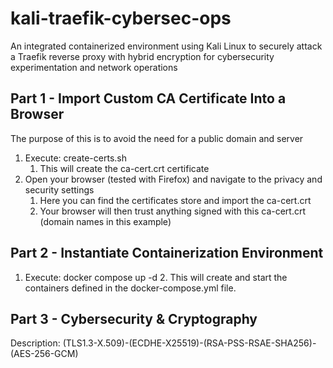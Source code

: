 # kali-traefik-cybersec-ops
An integrated containerized environment using Kali Linux to securely attack a Traefik reverse proxy with hybrid encryption for cybersecurity experimentation and network operations

## Part 1 - Import Custom CA Certificate Into a Browser
The purpose of this is to avoid the need for a public domain and server
1. Execute:
   create-certs.sh
   1. This will create the ca-cert.crt certificate
2. Open your browser (tested with Firefox) and navigate to the privacy and security settings
   1. Here you can find the certificates store and import the ca-cert.crt
   2. Your browser will then trust anything signed with this ca-cert.crt (domain names in this example)

## Part 2 - Instantiate Containerization Environment
1. Execute:
   docker compose up -d
   2. This will create and start the containers defined in the docker-compose.yml file.

## Part 3 - Cybersecurity & Cryptography
Description: (TLS1.3-X.509)-(ECDHE-X25519)-(RSA-PSS-RSAE-SHA256)-(AES-256-GCM)